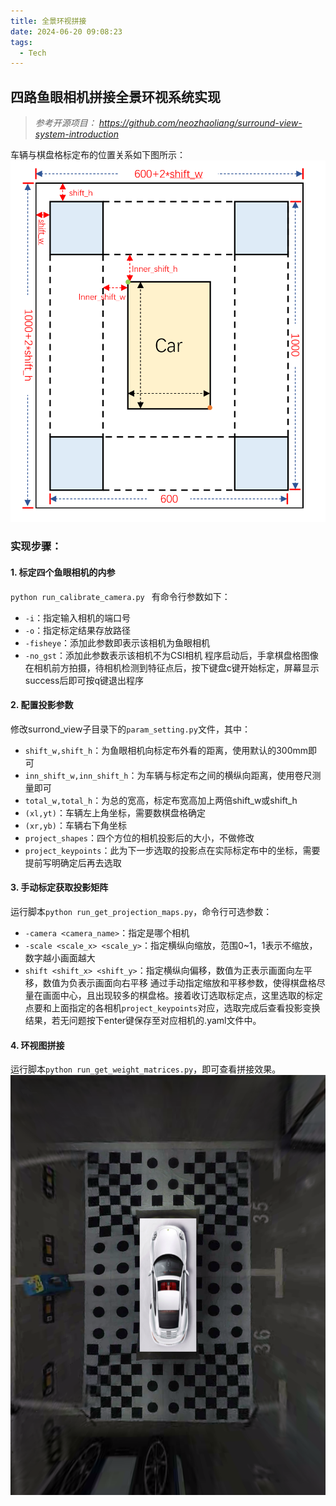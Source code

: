 ```yaml
---
title: 全景环视拼接
date: 2024-06-20 09:08:23
tags:
  - Tech
---
```


## **四路鱼眼相机拼接全景环视系统实现**

> *参考开源项目：*
>    *https://github.com/neozhaoliang/surround-view-system-introduction*

车辆与棋盘格标定布的位置关系如下图所示：
![车辆与标定布位置](全景环视拼接/01.png)

### 实现步骤：
#### 1. **标定四个鱼眼相机的内参**
`python run_calibrate_camera.py `
有命令行参数如下：

- `-i`：指定输入相机的端口号
- `-o`：指定标定结果存放路径
- `-fisheye`：添加此参数即表示该相机为鱼眼相机
- `-no_gst`：添加此参数表示该相机不为CSI相机
程序启动后，手拿棋盘格图像在相机前方拍摄，待相机检测到特征点后，按下键盘c键开始标定，屏幕显示success后即可按q键退出程序



#### 2. **配置投影参数**
修改surrond_view子目录下的`param_setting.py`文件，其中：

- `shift_w,shift_h`：为鱼眼相机向标定布外看的距离，使用默认的300mm即可
- `inn_shift_w,inn_shift_h`：为车辆与标定布之间的横纵向距离，使用卷尺测量即可
- `total_w,total_h`：为总的宽高，标定布宽高加上两倍shift_w或shift_h
- `(xl,yt)`：车辆左上角坐标，需要数棋盘格确定
- `(xr,yb)`：车辆右下角坐标
- `project_shapes`：四个方位的相机投影后的大小，不做修改
- `project_keypoints`：此为下一步选取的投影点在实际标定布中的坐标，需要提前写明确定后再去选取



#### 3. **手动标定获取投影矩阵**
运行脚本`python run_get_projection_maps.py`，命令行可选参数：

- `-camera <camera_name>`：指定是哪个相机
- `-scale <scale_x> <scale_y>`：指定横纵向缩放，范围0~1，1表示不缩放，数字越小画面越大
- `shift <shift_x> <shift_y>`：指定横纵向偏移，数值为正表示画面向左平移，数值为负表示画面向右平移
通过手动指定缩放和平移参数，使得棋盘格尽量在画面中心，且出现较多的棋盘格。接着收订选取标定点，这里选取的标定点要和上面指定的各相机`project_keypoints`对应，选取完成后查看投影变换结果，若无问题按下enter键保存至对应相机的.yaml文件中。



#### 4. **环视图拼接**
运行脚本`python run_get_weight_matrices.py`，即可查看拼接效果。
![全景拼接结果](全景环视拼接/02.png)
